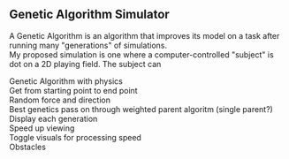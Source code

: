 ## Genetic Algorithm Simulator  
A Genetic Algorithm is an algorithm that improves its model on a task after running many "generations" of simulations.  
My proposed simulation is one where a computer-controlled "subject" is dot on a 2D playing field. The subject can 



Genetic Algorithm with physics  
Get from starting point to end point  
Random force and direction  
Best genetics pass on through weighted parent algoritm (single parent?)  
Display each generation  
Speed up viewing  
Toggle visuals for processing speed  
Obstacles  
